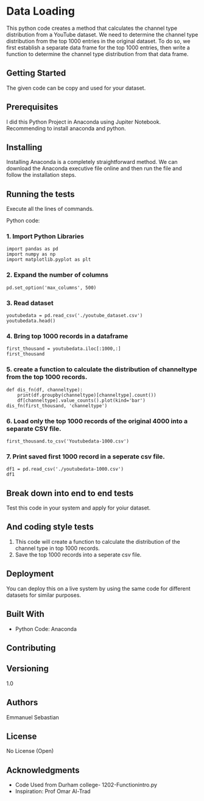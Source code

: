 # Data Loading

This python code creates a method that calculates the channel type distribution from a YouTube dataset. We need to determine the channel type distribution from the top 1000 entries in the original dataset. To do so, we first establish a separate data frame for the top 1000 entries, then write a function to determine the channel type distribution from that data frame.

## Getting Started

The given code can be copy and used for your dataset.

## Prerequisites

I did this Python Project in Anaconda using Jupiter Notebook. Recommending to install anaconda and python. 


## Installing

Installing Anaconda is a completely straightforward method. We can download the Anaconda executive file online and then run the file and follow the installation steps. 

## Running the tests

Execute all the lines of commands.

Python code:


### 1. Import Python Libraries
```
import pandas as pd
import numpy as np
import matplotlib.pyplot as plt
```
### 2. Expand the number of columns
```
pd.set_option('max_columns', 500)
```
### 3. Read dataset
```
youtubedata = pd.read_csv('./youtube_dataset.csv')
youtubedata.head()
```
### 4. Bring top 1000 records in a dataframe
```
first_thousand = youtubedata.iloc[:1000,:]
first_thousand
```
### 5. create a function to calculate the distribution of channeltype from the top 1000 records.
```
def dis_fn(df, channeltype):
    print(df.groupby(channeltype)[channeltype].count())
    df[channeltype].value_counts().plot(kind='bar')
dis_fn(first_thousand, 'channeltype')
```
### 6. Load only the top 1000 records of the original 4000 into a separate CSV file.
```
first_thousand.to_csv('Youtubedata-1000.csv')
```
### 7. Print saved first 1000 record in a seperate csv file.
```
df1 = pd.read_csv('./youtubedata-1000.csv')
df1
```
## Break down into end to end tests

Test this code in your system and apply for yoiur dataset.

## And coding style tests

1. This code will create a function to calculate the distribution of the channel type in top 1000 records.
2. Save the top 1000 records into a seperate csv file.


## Deployment

You can deploy this on a live system by using the same code for different datasets for similar purposes.

## Built With

* Python Code: Anaconda

## Contributing

## Versioning

1.0
## Authors

Emmanuel Sebastian

## License

No License (Open)

## Acknowledgments

* Code Used from Durham college- 1202-Functionintro.py
* Inspiration: Prof Omar Al-Trad

<!--
**EmmanuelSebastian/EmmanuelSebastian** is a ✨ _special_ ✨ repository because its `README.md` (this file) appears on your GitHub profile.

Here are some ideas to get you started:

- 🔭 I’m currently working on ...
- 🌱 I’m currently learning ...
- 👯 I’m looking to collaborate on ...
- 🤔 I’m looking for help with ...
- 💬 Ask me about ...
- 📫 How to reach me: ...
- 😄 Pronouns: ...
- ⚡ Fun fact: ...
-->
